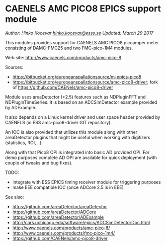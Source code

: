 # CAENELS AMC PICO8 EPICS support module

_Author: Hinko Kocevar <hinko.kocevar@esss.se>_
_Updated: March 29 2017_


This modules provides support for CAENELS AMC PICO8 picoamper meter consisting
of DAMC-FMC25 and two FMC-pico-1M4 modules.

Web site: http://www.caenels.com/products/amc-pico-8

Sources:

* <https://bitbucket.org/europeanspallationsource/m-epics-pico8>
* <https://bitbucket.org/europeanspallationsource/amc-pico8-driver>; fork of https://github.com/CAENels/amc-pico8-driver

Module uses areaDetector (>2.5) features such as NDPluginFFT and NDPluginTimeSeries.
It is based on an ADCSimDetector example provided by ADExample.

It also depends on a Linux kernel driver and user space header provided by
CAENELS (in ESS amc-pico8-driver GIT repository).

An IOC is also provided that utilizes this module along with other areaDetector
plugins that might be useful when working with digitizers (statistics, ROI, ..).

Along with that Pico8 OPI is integrated into basic AD provided OPI. For demo
purposes complete AD OPI are available for quick deployment (with couple of
tweaks and bug fixes).


TODO:

* integrate with ESS EPICS timing receiver module for triggering purposes
* make EEE compatible IOC (once ADCore 2.5 is in EEE)


See also:

* <https://github.com/areaDetector/areaDetector>
* <https://github.com/areaDetector/ADCore>
* <https://github.com/areaDetector/ADExample>
* <http://cars.uchicago.edu/software/epics/ADCSimDetectorDoc.html>
* <http://www.caenels.com/products/amc-pico-8/>
* <http://www.caenels.com/products/fmc-pico-1m4/>
* <https://github.com/CAENels/amc-pico8-driver>